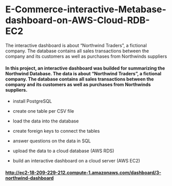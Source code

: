 # E-Commerce-interactive-Metabase-dashboard-on-AWS-Cloud-RDB-EC2
The interactive dashboard is about “Northwind Traders”, a fictional company. The database contains all sales transactions between the company and its customers as well as purchases from Northwinds suppliers
#### In this project, an interactive dashboard was builded for summarizing the Northwind Database. The data is about “Northwind Traders”, a fictional company. The database contains all sales transactions between the company and its customers as well as purchases from Northwinds suppliers.



- install PostgreSQL

- create one table per CSV file

- load the data into the database

- create foreign keys to connect the tables

- answer questions on the data in SQL

- upload the data to a cloud database (AWS RDS)

- build an interactive dashboard on a cloud server (AWS EC2)
#### http://ec2-18-209-229-212.compute-1.amazonaws.com/dashboard/3-northwind-dashboard 
